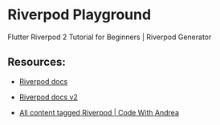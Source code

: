 # Riverpod Playground

Flutter Riverpod 2 Tutorial for Beginners | Riverpod Generator

## Resources:

- [Riverpod docs](https://riverpod.dev)

- [Riverpod docs v2](https://docs-v2.riverpod.dev)

- [All content tagged Riverpod | Code With Andrea](https://codewithandrea.com/tags/riverpod/)
